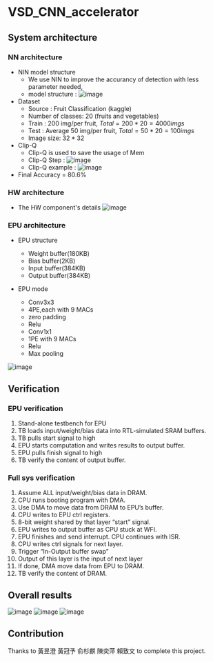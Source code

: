 # VSD_CNN_accelerator
## System architecture
### NN architecture
* NIN model structure
  * We use NIN to improve the accurancy of detection with less parameter needed,
  * model structure :
    ![image](https://user-images.githubusercontent.com/73687292/215978510-056a30d3-442a-4f86-b6e2-85c2a4a12e19.png)
* Dataset
  * Source : Fruit Classification (kaggle)
  * Number of classes: 20 (fruits and vegetables)
  * Train : 200 img/per fruit, $Total = 200 * 20 = 4000 imgs$
  * Test : Average 50 img/per fruit, $Total = 50 * 20 = 100 imgs$
  * Image size: $32*32$
* Clip-Q
  * Clip-Q is used to save the usage of Mem
  * Clip-Q Step :
  ![image](https://user-images.githubusercontent.com/73687292/215978048-e9390e57-0a71-429e-a343-7c77aa3f31b5.png)
  * Clip-Q example :
  ![image](https://user-images.githubusercontent.com/73687292/215978230-d5813d08-4d2b-4f5b-bf23-803b62f18b0e.png)
* Final Accuracy = 80.6%
### HW architecture
* The HW component's details 
  ![image](https://user-images.githubusercontent.com/73687292/215978622-be2a883c-f09f-442f-9dd5-745bf2328831.png)

### EPU architecture
* EPU structure
  * Weight  buffer(180KB)
  * Bias buffer(2KB)
  * Input buffer(384KB)
  * Output buffer(384KB)

* EPU mode
  * Conv3x3
  * 4PE,each with 9 MACs
  * zero padding
  * Relu
  * Conv1x1
  * 1PE with 9 MACs
  * Relu
  * Max pooling

![image](https://user-images.githubusercontent.com/73687292/215978699-00b778bf-ae91-4a1c-adde-a5153024926e.png)

## Verification
### EPU verification
1. Stand-alone testbench for EPU
2. TB loads input/weight/bias data into RTL-simulated SRAM buffers.
3. TB pulls start signal to high
4. EPU starts computation and writes results to output buffer.
5. EPU pulls finish signal to high
6. TB verify the content of output buffer.

### Full sys verification
1. Assume ALL input/weight/bias data in DRAM.
2. CPU runs booting program with DMA.
3. Use DMA to move data from DRAM to EPU’s buffer.
4. CPU writes to EPU ctrl registers.
5. 8-bit weight shared by that layer “start” signal.
6. EPU writes to output buffer as CPU stuck at WFI.
7. EPU finishes and send interrupt. CPU continues with ISR.
8. CPU writes ctrl signals for next layer.
9. Trigger “In-Output buffer swap”
10. Output of this layer is the input of next layer
11. If done, DMA move data from EPU to DRAM.
12. TB verify the content of DRAM.

## Overall results
![image](https://user-images.githubusercontent.com/73687292/215979233-0d3edcd1-fb30-4b23-be9f-d9c21f4955bc.png)
![image](https://user-images.githubusercontent.com/73687292/215979265-f0097f55-fd8e-40a2-85a4-ddde3f7108e1.png)
![image](https://user-images.githubusercontent.com/73687292/215979292-884c3d2c-d09c-453f-bbcd-5649acafc873.png)

## Contribution
Thanks to 黃昱澄 黃冠予 俞杉麒 陳奕萍 賴致文 to complete this project.
 
